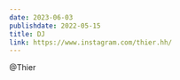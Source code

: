 ```yaml
---
date: 2023-06-03
publishdate: 2022-05-15
title: DJ
link: https://www.instagram.com/thier.hh/
---
```

@Thier
